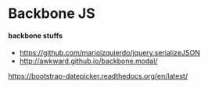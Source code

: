 # Backbone JS

#### backbone stuffs
- https://github.com/marioizquierdo/jquery.serializeJSON
- http://awkward.github.io/backbone.modal/


https://bootstrap-datepicker.readthedocs.org/en/latest/

